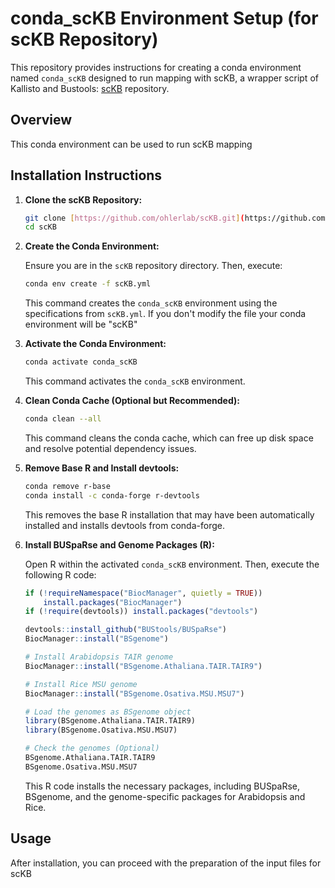 # conda_scKB Environment Setup (for scKB Repository)

This repository provides instructions for creating a conda environment named `conda_scKB` designed to run mapping with scKB, a wrapper script of Kallisto and Bustools: [scKB](https://github.com/ohlerlab/scKB) repository.

## Overview

This conda environment can be used to run scKB mapping

## Installation Instructions

1.  **Clone the scKB Repository:**

    ```bash
    git clone [https://github.com/ohlerlab/scKB.git](https://github.com/ohlerlab/scKB.git)
    cd scKB
    ```

2.  **Create the Conda Environment:**

    Ensure you are in the `scKB` repository directory. Then, execute:

    ```bash
    conda env create -f scKB.yml
    ```

    This command creates the `conda_scKB` environment using the specifications from `scKB.yml`. If you don't modify the file your conda environment will be "scKB"

3.  **Activate the Conda Environment:**

    ```bash
    conda activate conda_scKB
    ```

    This command activates the `conda_scKB` environment.

4.  **Clean Conda Cache (Optional but Recommended):**

    ```bash
    conda clean --all
    ```

    This command cleans the conda cache, which can free up disk space and resolve potential dependency issues.

5.  **Remove Base R and Install devtools:**

    ```bash
    conda remove r-base
    conda install -c conda-forge r-devtools
    ```

    This removes the base R installation that may have been automatically installed and installs devtools from conda-forge.

6.  **Install BUSpaRse and Genome Packages (R):**

    Open R within the activated `conda_scKB` environment. Then, execute the following R code:

    ```R
    if (!requireNamespace("BiocManager", quietly = TRUE))
        install.packages("BiocManager")
    if (!require(devtools)) install.packages("devtools")

    devtools::install_github("BUStools/BUSpaRse")
    BiocManager::install("BSgenome")

    # Install Arabidopsis TAIR genome
    BiocManager::install("BSgenome.Athaliana.TAIR.TAIR9")

    # Install Rice MSU genome
    BiocManager::install("BSgenome.Osativa.MSU.MSU7")

    # Load the genomes as BSgenome object
    library(BSgenome.Athaliana.TAIR.TAIR9)
    library(BSgenome.Osativa.MSU.MSU7)

    # Check the genomes (Optional)
    BSgenome.Athaliana.TAIR.TAIR9
    BSgenome.Osativa.MSU.MSU7
    ```

    This R code installs the necessary packages, including BUSpaRse, BSgenome, and the genome-specific packages for Arabidopsis and Rice.

## Usage

After installation, you can proceed with the preparation of the input files for scKB
